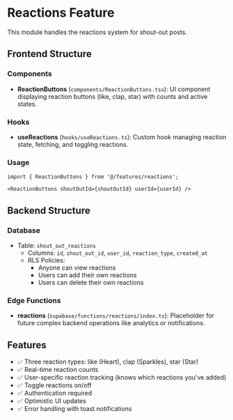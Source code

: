 # Reactions Feature

This module handles the reactions system for shout-out posts.

## Frontend Structure

### Components
- **ReactionButtons** (`components/ReactionButtons.tsx`): UI component displaying reaction buttons (like, clap, star) with counts and active states.

### Hooks
- **useReactions** (`hooks/useReactions.ts`): Custom hook managing reaction state, fetching, and toggling reactions.

### Usage

```tsx
import { ReactionButtons } from '@/features/reactions';

<ReactionButtons shoutOutId={shoutOutId} userId={userId} />
```

## Backend Structure

### Database
- Table: `shout_out_reactions`
  - Columns: `id`, `shout_out_id`, `user_id`, `reaction_type`, `created_at`
  - RLS Policies:
    - Anyone can view reactions
    - Users can add their own reactions
    - Users can delete their own reactions

### Edge Functions
- **reactions** (`supabase/functions/reactions/index.ts`): Placeholder for future complex backend operations like analytics or notifications.

## Features
- ✅ Three reaction types: like (Heart), clap (Sparkles), star (Star)
- ✅ Real-time reaction counts
- ✅ User-specific reaction tracking (knows which reactions you've added)
- ✅ Toggle reactions on/off
- ✅ Authentication required
- ✅ Optimistic UI updates
- ✅ Error handling with toast notifications
